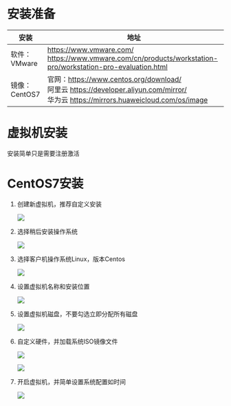 # 安装准备

| 安装          | 地址                                                         |
| ------------- | ------------------------------------------------------------ |
| 软件：VMware  | https://www.vmware.com/ <br />https://www.vmware.com/cn/products/workstation-pro/workstation-pro-evaluation.html |
| 镜像：CentOS7 | 官网：https://www.centos.org/download/<br />阿里云 https://developer.aliyun.com/mirror/<br />华为云 https://mirrors.huaweicloud.com/os/image |

# 虚拟机安装

安装简单只是需要注册激活

# CentOS7安装

1. 创建新虚拟机，推荐自定义安装

   ![](E:\wok\文档\doc\image\os\linux\centos\cetos7_install_1.jpg)

2. 选择稍后安装操作系统

   ![](E:\wok\文档\doc\image\os\linux\centos\cetos7_install_2.jpg)

   

3. 选择客户机操作系统Linux，版本Centos

   ![](E:\wok\文档\doc\image\os\linux\centos\cetos7_install_3.jpg)

4. 设置虚拟机名称和安装位置

   ![](E:\wok\文档\doc\image\os\linux\centos\cetos7_install_4.jpg)

5. 设置虚拟机磁盘，不要勾选立即分配所有磁盘

   ![](E:\wok\文档\doc\image\os\linux\centos\cetos7_install_5.jpg)

6. 自定义硬件，并加载系统ISO镜像文件

   ![](E:\wok\文档\doc\image\os\linux\centos\cetos7_install_6.jpg)

   ![](E:\wok\文档\doc\image\os\linux\centos\cetos7_install_7.jpg)

7. 开启虚拟机，并简单设置系统配置如时间

   ![](E:\wok\文档\doc\image\os\linux\centos\cetos7_install_8.jpg)

   